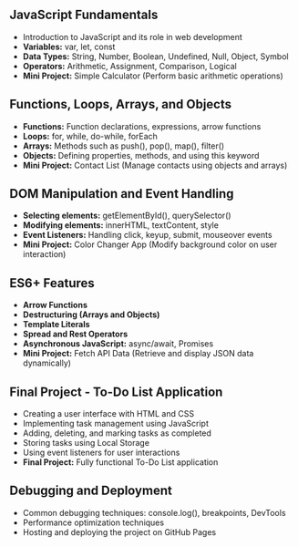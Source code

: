 ## JavaScript Fundamentals
- Introduction to JavaScript and its role in web development
- **Variables:** var, let, const
- **Data Types:** String, Number, Boolean, Undefined, Null, Object, Symbol
- **Operators:** Arithmetic, Assignment, Comparison, Logical
- **Mini Project:** Simple Calculator (Perform basic arithmetic operations)

## Functions, Loops, Arrays, and Objects
- **Functions:** Function declarations, expressions, arrow functions
- **Loops:** for, while, do-while, forEach
- **Arrays:** Methods such as push(), pop(), map(), filter()
- **Objects:** Defining properties, methods, and using this keyword
- **Mini Project:** Contact List (Manage contacts using objects and arrays)

## DOM Manipulation and Event Handling
- **Selecting elements:** getElementById(), querySelector()
- **Modifying elements:** innerHTML, textContent, style
- **Event Listeners:** Handling click, keyup, submit, mouseover events
- **Mini Project:** Color Changer App (Modify background color on user interaction)

## ES6+ Features
- **Arrow Functions**
- **Destructuring (Arrays and Objects)**
- **Template Literals**
- **Spread and Rest Operators**
- **Asynchronous JavaScript:** async/await, Promises
- **Mini Project:** Fetch API Data (Retrieve and display JSON data dynamically)

## Final Project - To-Do List Application
- Creating a user interface with HTML and CSS
- Implementing task management using JavaScript
- Adding, deleting, and marking tasks as completed
- Storing tasks using Local Storage
- Using event listeners for user interactions
- **Final Project:** Fully functional To-Do List application

## Debugging and Deployment
- Common debugging techniques: console.log(), breakpoints, DevTools
- Performance optimization techniques
- Hosting and deploying the project on GitHub Pages